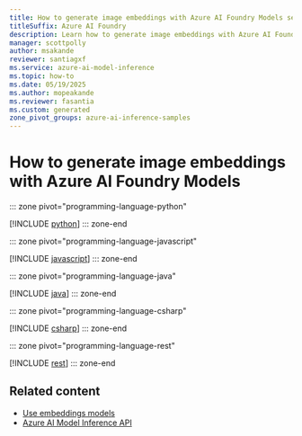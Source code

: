 ```yaml
---
title: How to generate image embeddings with Azure AI Foundry Models service
titleSuffix: Azure AI Foundry
description: Learn how to generate image embeddings with Azure AI Foundry Models
manager: scottpolly
author: msakande
reviewer: santiagxf
ms.service: azure-ai-model-inference
ms.topic: how-to
ms.date: 05/19/2025
ms.author: mopeakande
ms.reviewer: fasantia
ms.custom: generated
zone_pivot_groups: azure-ai-inference-samples
---
```


# How to generate image embeddings with Azure AI Foundry Models


::: zone pivot="programming-language-python"

[!INCLUDE [python](../../foundry-models/includes/use-image-embeddings/python.md)]
::: zone-end


::: zone pivot="programming-language-javascript"

[!INCLUDE [javascript](../../foundry-models/includes/use-image-embeddings/javascript.md)]
::: zone-end


::: zone pivot="programming-language-java"

[!INCLUDE [java](../../foundry-models/includes/use-image-embeddings/java.md)]
::: zone-end


::: zone pivot="programming-language-csharp"

[!INCLUDE [csharp](../../foundry-models/includes/use-image-embeddings/csharp.md)]
::: zone-end


::: zone pivot="programming-language-rest"

[!INCLUDE [rest](../../foundry-models/includes/use-image-embeddings/rest.md)]
::: zone-end

## Related content

* [Use embeddings models](../../model-inference/how-to/use-embeddings.md)
* [Azure AI Model Inference API](../../model-inference/reference/reference-model-inference-api.md)
